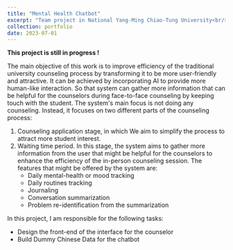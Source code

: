 ```yaml
---
title: "Mental Health Chatbot"
excerpt: "Team project in National Yang-Ming Chiao-Tung University<br/><img src='/images/nycuka.png'>"
collection: portfolio
date: 2023-07-01
---
```


**This project is still in progress !**

The main objective of this work is to improve efficiency of the traditional university counseling process by transforming it to be more user-friendly and attractive. It can be achieved by incorporating AI to provide more human-like interaction. So that system can gather more information that can be helpful for the counselors during face-to-face counseling by keeping touch with the student. The system's main focus is not doing any counseling. Instead, it focuses on two different parts of the counseling process:

1. Counseling application stage, in which We aim to simplify the process to attract more student interest. 
2. Waiting time period. In this stage, the system aims to gather more information from the user that might be helpful for the counselors to enhance the efficiency of the in-person counseling session. The features that might be offered by the system are:
    - Daily mental-health or mood tracking
    - Daily routines tracking
    - Journaling
    - Conversation summarization
    - Problem re-identification from the summarization

In this project, I am responsible for the following tasks:
- Design the front-end of the interface for the counselor
- Build Dummy Chinese Data for the chatbot
